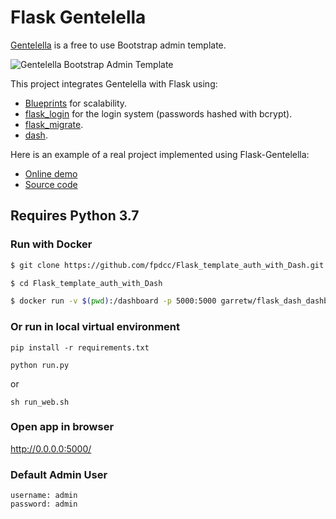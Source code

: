 # Flask Gentelella

[Gentelella](https://github.com/puikinsh/gentelella) is a free to use Bootstrap admin template.

![Gentelella Bootstrap Admin Template](https://cdn.colorlib.com/wp/wp-content/uploads/sites/2/gentelella-admin-template-preview.jpg "Gentelella Theme Browser Preview")

This project integrates Gentelella with Flask using:
- [Blueprints](http://flask.pocoo.org/docs/0.12/blueprints/) for scalability.
- [flask_login](https://flask-login.readthedocs.io/en/latest/) for the login system (passwords hashed with bcrypt).
- [flask_migrate](https://flask-migrate.readthedocs.io/en/latest/).
- [dash](https://dash.plot.ly/).

Here is an example of a real project implemented using Flask-Gentelella:
- [Online demo](http://afourmy.pythonanywhere.com/)
- [Source code](https://github.com/afourmy/eNMS)

## Requires Python 3.7

### Run with Docker

  ```bash
  $ git clone https://github.com/fpdcc/Flask_template_auth_with_Dash.git

  $ cd Flask_template_auth_with_Dash

  $ docker run -v $(pwd):/dashboard -p 5000:5000 garretw/flask_dash_dashboard:0.1
  ```

### Or run in local virtual environment

```pip install -r requirements.txt```

```python run.py```

or

```sh run_web.sh```

### Open app in browser
  http://0.0.0.0:5000/

### Default Admin User
    username: admin
    password: admin
